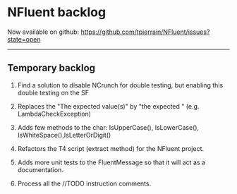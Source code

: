 NFluent backlog
===============

Now available on github: https://github.com/tpierrain/NFluent/issues?state=open

- - -

Temporary backlog
-------
1. Find a solution to disable NCrunch for double testing, but enabling this double testing on the SF

1. Replaces the "The expected value(s)" by "the expected <what is in stake here>" (e.g. LambdaCheckException)
1. Adds few methods to the char: IsUpperCase(), IsLowerCase(), IsWhiteSpace(),IsLetterOrDigit()
1. Refactors the T4 script (extract method) for the NFluent project.
1. Adds more unit tests to the FluentMessage so that it will act as a documentation.
1. Process all the //TODO instruction comments.